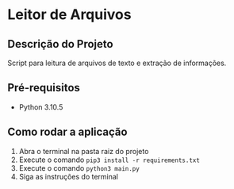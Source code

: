 # Leitor de Arquivos

## Descrição do Projeto

Script para leitura de arquivos de texto e extração de informações.

## Pré-requisitos

- Python 3.10.5

## Como rodar a aplicação

1. Abra o terminal na pasta raiz do projeto
2. Execute o comando `pip3 install -r requirements.txt`
3. Execute o comando `python3 main.py`
4. Siga as instruções do terminal
